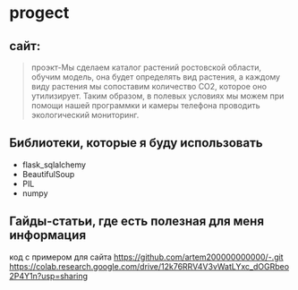 # progect
## сайт:
> проэкт-Мы сделаем каталог растений ростовской области, обучим модель, она будет определять вид растения, а каждому виду растения мы сопоставим количество СО2, которое оно утилизирует. Таким образом, в полевых условиях мы можем при помощи нашей программки и камеры телефона проводить экологический мониторинг.

## Библиотеки, которые я буду использовать
- flask_sqlalchemy
- BeautifulSoup
- PIL
- numpy
## Гайды-статьи, где есть полезная для меня информация
код с примером для сайта https://github.com/artem200000000000/-.git https://colab.research.google.com/drive/12k76RRV4V3vWatLYxc_dOGRbeo2P4Y1n?usp=sharing




